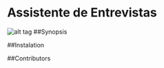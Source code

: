 # Assistente de Entrevistas
![alt tag](AssistenteEntrevistas/documentacao/diagramas/ClassDiagram4.svg)
##Synopsis

##Instalation

##Contributors

